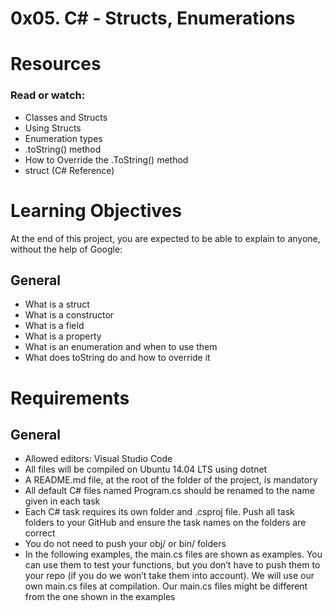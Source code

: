 # 0x05. C# - Structs, Enumerations
# Resources
### Read or watch:

* Classes and Structs
* Using Structs
* Enumeration types
* .toString() method
* How to Override the .ToString() method
* struct (C# Reference)

# Learning Objectives
At the end of this project, you are expected to be able to explain to anyone, without the help of Google:

## General
* What is a struct
* What is a constructor
* What is a field
* What is a property
* What is an enumeration and when to use them
* What does toString do and how to override it
# Requirements
## General
* Allowed editors: Visual Studio Code
* All files will be compiled on Ubuntu 14.04 LTS using dotnet
* A README.md file, at the root of the folder of the project, is mandatory
* All default C# files named Program.cs should be renamed to the name given in each task
* Each C# task requires its own folder and .csproj file. Push all task folders to your GitHub and ensure the task names on the folders are correct
* You do not need to push your obj/ or bin/ folders
* In the following examples, the main.cs files are shown as examples. You can use them to test your functions, but you don’t have to push them to your repo (if you do we won’t take them into account). We will use our own main.cs files at compilation. Our main.cs files might be different from the one shown in the examples
